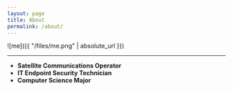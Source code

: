 ```yaml
---
layout: page
title: About
permalink: /about/
---
```


![me]({{ "/files/me.png" | absolute_url }})<br/>

---

* **Satellite Communications Operator**
* **IT Endpoint Security Technician** 
* **Computer Science Major** 


